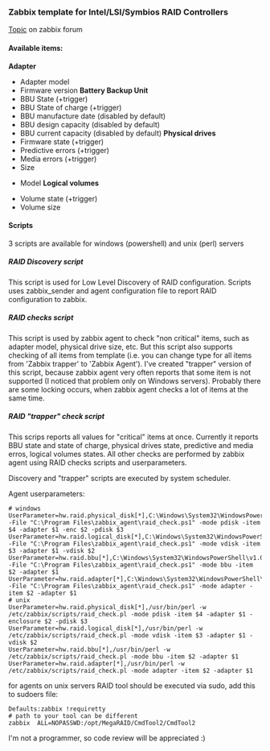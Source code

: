 ### Zabbix template for Intel/LSI/Symbios RAID Controllers

[Topic](https://www.zabbix.com/forum/showthread.php?t=41439) on zabbix forum

#### Available items:
**Adapter**
- Adapter model
- Firmware version
**Battery Backup Unit**
- BBU State (+trigger)
- BBU State of charge (+trigger)
- BBU manufacture date (disabled by default)
- BBU design capacity (disabled by default)
- BBU current capacity (disabled by default)
**Physical drives**
- Firmware state (+trigger)
- Predictive errors (+trigger)
- Media errors (+trigger)
- Size
* Model
**Logical volumes**
- Volume state (+trigger)
- Volume size

#### Scripts
3 scripts are available for windows (powershell) and unix (perl) servers

##### RAID Discovery script
This script is used for Low Level Discovery of RAID configuration. Scripts uses zabbix_sender and agent configuration file to report RAID configuration to zabbix.
##### RAID checks script
This script is used by zabbix agent to check "non critical" items, such as adapter model, physical drive size, etc. But this script also supports checking of all items from template (i.e. you can change type for all items from 'Zabbix trapper' to 'Zabbix Agent'). I've created "trapper" version of this script, because zabbix agent very often reports that some item is not supported (I noticed that problem only on Windows servers). Probably there are some locking occurs, when zabbix agent checks a lot of items at the same time.
##### RAID "trapper" check script
This scrips reports all values for "critical" items at once. Currently it reports BBU state and state of charge, physical drives state, predictive and media erros, logical volumes states. All other checks are performed by zabbix agent using RAID checks scripts and userparameters.

Discovery and "trapper" scripts are executed by system scheduler.

Agent userparameters:
```
# windows
UserParameter=hw.raid.physical_disk[*],C:\Windows\System32\WindowsPowerShell\v1.0\powershell.exe -File "C:\Program Files\zabbix_agent\raid_check.ps1" -mode pdisk -item $4 -adapter $1 -enc $2 -pdisk $3
UserParameter=hw.raid.logical_disk[*],C:\Windows\System32\WindowsPowerShell\v1.0\powershell.exe -File "C:\Program Files\zabbix_agent\raid_check.ps1" -mode vdisk -item $3 -adapter $1 -vdisk $2
UserParameter=hw.raid.bbu[*],C:\Windows\System32\WindowsPowerShell\v1.0\powershell.exe -File "C:\Program Files\zabbix_agent\raid_check.ps1" -mode bbu -item $2 -adapter $1
UserParameter=hw.raid.adapter[*],C:\Windows\System32\WindowsPowerShell\v1.0\powershell.exe -File "C:\Program Files\zabbix_agent\raid_check.ps1" -mode adapter -item $2 -adapter $1
# unix
UserParameter=hw.raid.physical_disk[*],/usr/bin/perl -w /etc/zabbix/scripts/raid_check.pl -mode pdisk -item $4 -adapter $1 -enclosure $2 -pdisk $3
UserParameter=hw.raid.logical_disk[*],/usr/bin/perl -w /etc/zabbix/scripts/raid_check.pl -mode vdisk -item $3 -adapter $1 -vdisk $2
UserParameter=hw.raid.bbu[*],/usr/bin/perl -w /etc/zabbix/scripts/raid_check.pl -mode bbu -item $2 -adapter $1
UserParameter=hw.raid.adapter[*],/usr/bin/perl -w /etc/zabbix/scripts/raid_check.pl -mode adapter -item $2 -adapter $1
```

for agents on unix servers RAID tool should be executed via sudo, add this to sudoers file:
```
Defaults:zabbix !requiretty
# path to your tool can be different
zabbix  ALL=NOPASSWD:/opt/MegaRAID/CmdTool2/CmdTool2
```

I'm not a programmer, so code review will be appreciated :)
